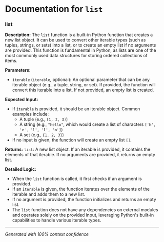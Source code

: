 # Documentation for `list`

### list

**Description:**
The `list` function is a built-in Python function that creates a new list object. It can be used to convert other iterable types (such as tuples, strings, or sets) into a list, or to create an empty list if no arguments are provided. This function is fundamental in Python, as lists are one of the most commonly used data structures for storing ordered collections of items.

**Parameters:**
- `iterable` (`iterable`, optional): An optional parameter that can be any iterable object (e.g., a tuple, string, or set). If provided, the function will convert this iterable into a list. If not provided, an empty list is created.

**Expected Input:**
- If `iterable` is provided, it should be an iterable object. Common examples include:
  - A tuple (e.g., `(1, 2, 3)`)
  - A string (e.g., `"hello"`, which would create a list of characters `['h', 'e', 'l', 'l', 'o']`)
  - A set (e.g., `{1, 2, 3}`)
- If no input is given, the function will create an empty list `[]`.

**Returns:**
`list`: A new list object. If an iterable is provided, it contains the elements of that iterable. If no arguments are provided, it returns an empty list.

**Detailed Logic:**
- When the `list` function is called, it first checks if an argument is provided.
- If an `iterable` is given, the function iterates over the elements of the iterable and adds them to a new list.
- If no argument is provided, the function initializes and returns an empty list.
- The `list` function does not have any dependencies on external modules and operates solely on the provided input, leveraging Python's built-in capabilities to handle various iterable types.

---
*Generated with 100% context confidence*
